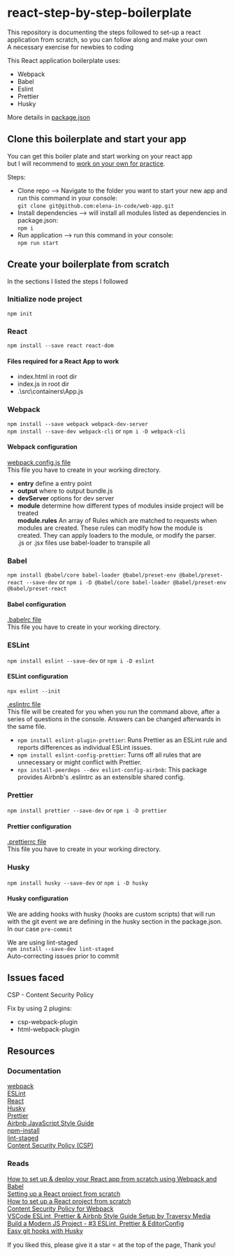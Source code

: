 # react-step-by-step-boilerplate

This repository is documenting the steps followed to set-up a react application from scratch, so you can follow along and make your own <br>
A necessary exercise for newbies to coding <br>

This React application boilerplate uses:

- Webpack
- Babel
- Eslint
- Prettier
- Husky

More details in [package.json](https://github.com/elena-in-code/web-app/blob/master/package.json)

## Clone this boilerplate and start your app

You can get this boiler plate and start working on your react app <br>
but I will recommend to [work on your own for practice](https://github.com/elena-in-code/web-app#create-your-boilerplate-from-scratch).

Steps:

- Clone repo --> Navigate to the folder you want to start your new app and run this command in your console: <br>
  `git clone git@github.com:elena-in-code/web-app.git`
- Install dependencies --> will install all modules listed as dependencies in package.json: <br>
  `npm i`
- Run application --> run this command in your console: <br>
  `npm run start`

## Create your boilerplate from scratch

In the sections I listed the steps I followed

### Initialize node project

`npm init`

### React

`npm install --save react react-dom`

#### Files required for a React App to work

- index.html in root dir
- index.js in root dir
- .\src\containers\App.js

### Webpack

`npm install --save webpack webpack-dev-server`<br>
`npm install --save-dev webpack-cli` or `npm i -D webpack-cli`

#### Webpack configuration

[webpack.config.js file](https://github.com/elena-in-code/web-app/blob/master/webpack.config.js)<br>
This file you have to create in your working directory.

- **entry** define a entry point
- **output** where to output bundle.js
- **devServer** options for dev server
- **module** determine how different types of modules inside project will be treated <br>
  **module.rules** An array of Rules which are matched to requests when modules are created. These rules can modify how the module is created. They can apply loaders to the module, or modify the parser. <br>
  .js or .jsx files use babel-loader to transpile all

### Babel

`npm install @babel/core babel-loader @babel/preset-env @babel/preset-react --save-dev` or `npm i -D @babel/core babel-loader @babel/preset-env @babel/preset-react`

#### Babel configuration

[.babelrc file](https://github.com/elena-in-code/web-app/blob/master/.babelrc)<br>
This file you have to create in your working directory.

### ESLint

`npm install eslint --save-dev` or `npm i -D eslint`

#### ESLint configuration

`npx eslint --init`

[.eslintrc file](https://github.com/elena-in-code/web-app/blob/master/.eslintrc.json) <br>
This file will be created for you when you run the command above, after a series of questions in the console. Answers can be changed afterwards in the same file.

- `npm install eslint-plugin-prettier`: Runs Prettier as an ESLint rule and reports differences as individual ESLint issues.
- `npm install eslint-config-prettier`: Turns off all rules that are unnecessary or might conflict with Prettier.
- `npx install-peerdeps --dev eslint-config-airbnb`: This package provides Airbnb's .eslintrc as an extensible shared config.

### Prettier

`npm install prettier --save-dev` or `npm i -D prettier`

#### Prettier configuration

[.prettierrc file](https://github.com/elena-in-code/web-app/blob/master/.prettierrc)<br>
This file you have to create in your working directory.

### Husky

`npm install husky --save-dev` or `npm i -D husky`

#### Husky configuration

We are adding hooks with husky (hooks are custom scripts) that will run with the git event we are defining in the husky section in the package.json.<br>
In our case `pre-commit`<br>

We are using lint-staged <br>
`npm install --save-dev lint-staged` <br>
Auto-correcting issues prior to commit

## Issues faced

CSP - Content Security Policy

Fix by using 2 plugins:

- csp-webpack-plugin
- html-webpack-plugin

## Resources

### Documentation

[webpack](https://webpack.js.org/configuration/) <br>
[ESLint](https://eslint.org/docs/user-guide/getting-started) <br>
[React](https://github.com/facebook/react) <br>
[Husky](https://github.com/typicode/husky) <br>
[Prettier](https://prettier.io/) <br>
[Airbnb JavaScript Style Guide](https://github.com/airbnb/javascript) <br>
[npm-install](https://docs.npmjs.com/cli/install) <br>
[lint-staged](https://github.com/okonet/lint-staged) <br>
[Content Security Policy (CSP)](https://developer.mozilla.org/en-US/docs/Web/HTTP/CSP) <br>

### Reads

[How to set up & deploy your React app from scratch using Webpack and Babel](https://www.freecodecamp.org/news/how-to-set-up-deploy-your-react-app-from-scratch-using-webpack-and-babel-a669891033d4/) <br>
[Setting up a React project from scratch](https://codeburst.io/setting-up-a-react-project-from-scratch-d62f38ab6d97)<br>
[How to set up a React project from scratch](https://dev.to/kris/how-to-set-up-a-react-project-from-scratch-4ob)<br>
[Content Security Policy for Webpack](https://medium.com/@minozhenko/content-security-policy-for-webpack-b4d1dd305feb)<br>
[VSCode ESLint, Prettier & Airbnb Style Guide Setup by Traversy Media](https://www.youtube.com/watch?v=SydnKbGc7W8) <br>
[Build a Modern JS Project - #3 ESLint, Prettier & EditorConfig](https://www.youtube.com/watch?v=O4ZIJgOWj_A) <br>
[Easy git hooks with Husky](https://www.vojtechruzicka.com/githooks-husky/) <br>

If you liked this, please give it a star ⭐ at the top of the page, Thank you!
